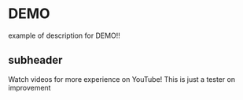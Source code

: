 # DEMO

example of description for DEMO!!

## subheader

Watch videos for more experience on YouTube!
This is just a tester on improvement 

